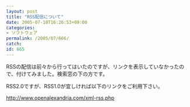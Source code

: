 ```yaml
---
layout: post
title: "RSS配信について"
date: 2005-07-18T16:26:53+09:00
categories:
- ソフトウェア
permalink: /2005/07/666/
catch: 
id: 665
---
```

RSSの配信は前々から行ってはいたのですが、リンクを表示していなかったので、付けてみました。検索窓の下の方です。

RSS2.0ですが、RSS1.0が宜しければ以下のリンクをご利用下さい。

http://www.openalexandria.com/xml-rss.php
